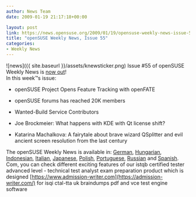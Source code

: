 ```yaml
---
author: News Team
date: 2009-01-19 21:17:18+00:00

layout: post
link: https://news.opensuse.org/2009/01/19/opensuse-weekly-news-issue-55/
title: "openSUSE Weekly News, Issue 55"
categories:
- Weekly News
---
```

![news]({{ site.baseurl }}/assets/knewsticker.png) Issue #55 of openSUSE Weekly News is [now out](http://en.opensuse.org/OpenSUSE_Weekly_News/55)!  
In this week™s issue:


  * openSUSE Project Opens Feature Tracking with openFATE

  *  openSUSE forums has reached 20K members

  *  Wanted-Build Service Contributors

  *  Joe Brockmeier: What happens with KDE with Qt license shift?

  *  Katarina Machalkova: A fairytale about brave wizard QSplitter and evil ancient screen resolution from the last century




The openSUSE Weekly News is available in: 
[German](http://de.opensuse.org/OpenSUSE-Wochenschau/55),
[Hungarian](http://hu.opensuse.org/OpenSUSE_Heti_H%C3%ADrmond%C3%B3/55), 
[Indonesian](http://en.opensuse.org/OpenSUSE_Weekly_News/55/indonesian),
[Italian](http://it.opensuse.org/OpenSUSE_Newsletter_Settimanale/55),
[Japanese](http://ja.opensuse.org/OpenSUSE_Weekly_News/55),
[Polish](http://pl.opensuse.org/Tygodnik_openSUSE/55), 
[Portuguese](http://pt.opensuse.org/Not%C3%ADcias_da_semana_no_openSUSE/55),
[Russian](http://ru.opensuse.org/%D0%95%D0%B6%D0%B5%D0%BD%D0%B5%D0%B4%D0%B5%D0%BB%D1%8C%D0%BD%D1%8B%D0%B5_%D0%BD%D0%BE%D0%B2%D0%BE%D1%81%D1%82%D0%B8_openSUSE/55) and
[Spanish](http://es.opensuse.org/OpenSUSE_Noticias_Semanales/55).
 Com, you can check different exciting features of our istqb certified tester advanced level - technical test analyst exam preparation product which is designed [https://www.admission-writer.com](https://admission-writer.com/) for isqi ctal-tta uk braindumps pdf and vce test engine software		
